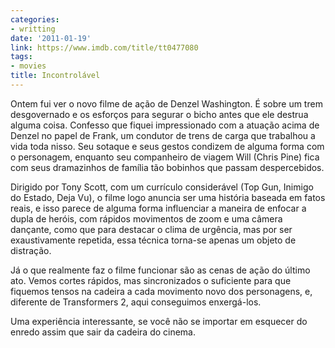 ```yaml
---
categories:
- writting
date: '2011-01-19'
link: https://www.imdb.com/title/tt0477080
tags:
- movies
title: Incontrolável
---
```


Ontem fui ver o novo filme de ação de Denzel Washington. É sobre um trem desgovernado e os esforços para segurar o bicho antes que ele destrua alguma coisa. Confesso que fiquei impressionado com a atuação acima de Denzel no papel de Frank, um condutor de trens de carga que trabalhou a vida toda nisso. Seu sotaque e seus gestos condizem de alguma forma com o personagem, enquanto seu companheiro de viagem Will (Chris Pine) fica com seus dramazinhos de família tão bobinhos que passam despercebidos.

Dirigido por Tony Scott, com um currículo considerável (Top Gun, Inimigo do Estado, Deja Vu), o filme logo anuncia ser uma história baseada em fatos reais, e isso parece de alguma forma influenciar a maneira de enfocar a dupla de heróis, com rápidos movimentos de zoom e uma câmera dançante, como que para destacar o clima de urgência, mas por ser exaustivamente repetida, essa técnica torna-se apenas um objeto de distração.

Já o que realmente faz o filme funcionar são as cenas de ação do último ato. Vemos cortes rápidos, mas sincronizados o suficiente para que fiquemos tensos na cadeira a cada movimento novo dos personagens, e, diferente de Transformers 2, aqui conseguimos enxergá-los.

Uma experiência interessante, se você não se importar em esquecer do enredo assim que sair da cadeira do cinema.